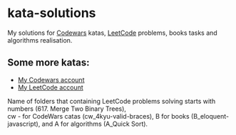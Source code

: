 # kata-solutions
My solutions for [Codewars](https://www.codewars.com) katas, [LeetCode](https://leetcode.com) problems, books tasks and algorithms realisation.


Some more katas:  
------
* [My Codewars account](https://www.codewars.com/users/LWebGH)
* [My LeetCode account](https://leetcode.com/lwebgh/)


Name of folders that containing LeetCode problems solving starts with numbers (617. Merge Two Binary Trees),  
cw - for CodeWars catas (cw_4kyu-valid-braces), B for books (B\_eloquent-javascript), and A for algorithms (A\_Quick Sort).